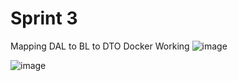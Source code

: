 # Sprint 3
Mapping DAL to BL to DTO
Docker Working
![image](https://github.com/user-attachments/assets/9a15e3fc-bd06-423e-a784-5d892d930cbd)

![image](https://github.com/user-attachments/assets/b5345ffe-7744-496e-861c-760046d2bf36)
